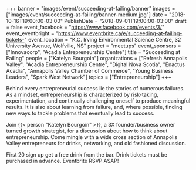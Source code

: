 +++
banner = "images/event/succeeding-at-failing/banner"
images = ["images/event/succeeding-at-failing/banner-medium.jpg"]
date = "2018-10-16T19:00:00-03:00"
PublishDate = "2018-09-01T19:00:00-03:00"
draft = false
event_facebook = "https://www.facebook.com/events/3/"
event_eventbright = "https://www.eventbrite.ca/e/succeeding-at-failing-tickets-"
event_location = "K.C. Irving Environmental Science Centre, 32 University Avenue, Wolfville, NS"
project = "meetups"
event_sponsors = ["Innovacorp", "Acadia Entrepreneurship Centre"]
title = "Succeeding at Failing"
people = ["Katelyn Bourgoin"]
organizations = ["Refresh Annapolis Valley", "Acadia Entrepreneurship Centre", "Digital Nova Scotia", "Enactus Acadia", "Annapolis Valley Chamber of Commerce", "Young Business Leaders", "Spark West Network"]
topics = ["Entrepreneurship"]
+++

Behind every entrepreneurial success lie the stories of numerous failures. As a mindset, entrepreneurship is characterized by risk-taking, experimentation, and continually challenging oneself to produce meaningful results. It is also about learning from failure, and, where possible, finding new ways to tackle problems that eventually lead to success. 

Join {{< person "Katelyn Bourgoin" >}}, a 3X founder/business owner turned growth strategist, for a discussion about how to think about entrepreneurship.  Come mingle with a wide cross section of Annapolis Valley entrepreneurs for drinks, networking, and old fashioned discussion.   

First 20 sign up get a free drink from the bar.  Drink tickets must be purchased in advance.  Eventbrite RSVP ASAP!  